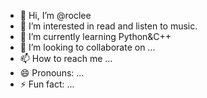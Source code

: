 - 👋 Hi, I’m @roclee
- 👀 I’m interested in read and listen to music.
- 🌱 I’m currently learning Python&C++
- 💞️ I’m looking to collaborate on ...
- 📫 How to reach me ...
- 😄 Pronouns: ...
- ⚡ Fun fact: ...

<!---
roclee2692/roclee2692 is a ✨ special ✨ repository because its `README.md` (this file) appears on your GitHub profile.
You can click the Preview link to take a look at your changes.
--->
